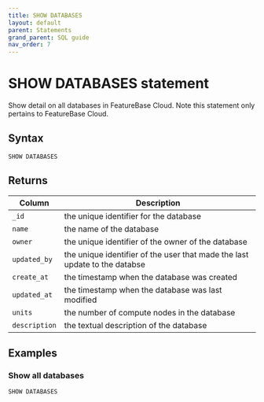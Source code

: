 ```yaml
---
title: SHOW DATABASES
layout: default
parent: Statements
grand_parent: SQL guide
nav_order: 7
---
```


# SHOW DATABASES statement

Show detail on all databases in FeatureBase Cloud. Note this statement only pertains to FeatureBase Cloud.

## Syntax

```
SHOW DATABASES
```

## Returns

| Column | Description |
|--------|-------------|
|`_id` | the unique identifier for the database|
|`name`| the name of the database |
|`owner`|the unique identifier of the owner of the database |
| `updated_by`| the unique identifier of the user that made the last update to the databse |
| `create_at` | the timestamp when the database was created |
| `updated_at` | the timestamp when the database was last modified |
|`units`| the number of compute nodes in the database | 
|`description`| the textual description of the database |

## Examples

### Show all databases

```sql
SHOW DATABASES
```